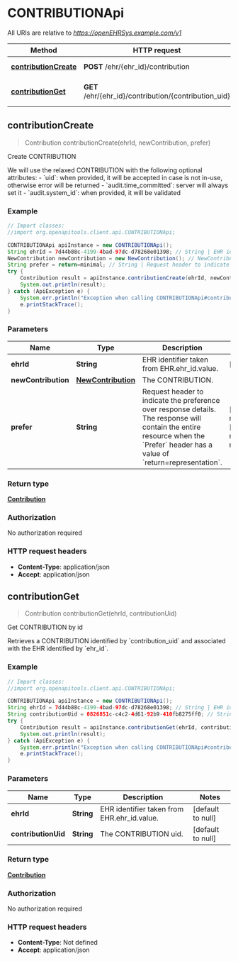 # CONTRIBUTIONApi

All URIs are relative to *https://openEHRSys.example.com/v1*

Method | HTTP request | Description
------------- | ------------- | -------------
[**contributionCreate**](CONTRIBUTIONApi.md#contributionCreate) | **POST** /ehr/{ehr_id}/contribution | Create CONTRIBUTION
[**contributionGet**](CONTRIBUTIONApi.md#contributionGet) | **GET** /ehr/{ehr_id}/contribution/{contribution_uid} | Get CONTRIBUTION by id



## contributionCreate

> Contribution contributionCreate(ehrId, newContribution, prefer)

Create CONTRIBUTION

We will use the relaxed CONTRIBUTION with the following optional attributes:   - &#x60;uid&#x60;: when provided, it will be accepted in case is not in-use, otherwise error will be returned   - &#x60;audit.time_committed&#x60;: server will always set it   - &#x60;audit.system_id&#x60;: when provided, it will be validated 

### Example

```java
// Import classes:
//import org.openapitools.client.api.CONTRIBUTIONApi;

CONTRIBUTIONApi apiInstance = new CONTRIBUTIONApi();
String ehrId = 7d44b88c-4199-4bad-97dc-d78268e01398; // String | EHR identifier taken from EHR.ehr_id.value. 
NewContribution newContribution = new NewContribution(); // NewContribution | The CONTRIBUTION. 
String prefer = return=minimal; // String | Request header to indicate the preference over response details. The response will contain the entire resource when the `Prefer` header has a value of `return=representation`. 
try {
    Contribution result = apiInstance.contributionCreate(ehrId, newContribution, prefer);
    System.out.println(result);
} catch (ApiException e) {
    System.err.println("Exception when calling CONTRIBUTIONApi#contributionCreate");
    e.printStackTrace();
}
```

### Parameters


Name | Type | Description  | Notes
------------- | ------------- | ------------- | -------------
 **ehrId** | **String**| EHR identifier taken from EHR.ehr_id.value.  | [default to null]
 **newContribution** | [**NewContribution**](NewContribution.md)| The CONTRIBUTION.  |
 **prefer** | **String**| Request header to indicate the preference over response details. The response will contain the entire resource when the &#x60;Prefer&#x60; header has a value of &#x60;return&#x3D;representation&#x60;.  | [optional] [default to return&#x3D;minimal] [enum: return=representation, return=minimal]

### Return type

[**Contribution**](Contribution.md)

### Authorization

No authorization required

### HTTP request headers

- **Content-Type**: application/json
- **Accept**: application/json


## contributionGet

> Contribution contributionGet(ehrId, contributionUid)

Get CONTRIBUTION by id

Retrieves a CONTRIBUTION identified by &#x60;contribution_uid&#x60; and associated with the EHR identified by &#x60;ehr_id&#x60;. 

### Example

```java
// Import classes:
//import org.openapitools.client.api.CONTRIBUTIONApi;

CONTRIBUTIONApi apiInstance = new CONTRIBUTIONApi();
String ehrId = 7d44b88c-4199-4bad-97dc-d78268e01398; // String | EHR identifier taken from EHR.ehr_id.value. 
String contributionUid = 0826851c-c4c2-4d61-92b9-410fb8275ff0; // String | The CONTRIBUTION uid. 
try {
    Contribution result = apiInstance.contributionGet(ehrId, contributionUid);
    System.out.println(result);
} catch (ApiException e) {
    System.err.println("Exception when calling CONTRIBUTIONApi#contributionGet");
    e.printStackTrace();
}
```

### Parameters


Name | Type | Description  | Notes
------------- | ------------- | ------------- | -------------
 **ehrId** | **String**| EHR identifier taken from EHR.ehr_id.value.  | [default to null]
 **contributionUid** | **String**| The CONTRIBUTION uid.  | [default to null]

### Return type

[**Contribution**](Contribution.md)

### Authorization

No authorization required

### HTTP request headers

- **Content-Type**: Not defined
- **Accept**: application/json

